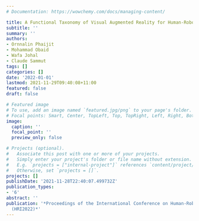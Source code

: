```yaml
---
# Documentation: https://wowchemy.com/docs/managing-content/

title: A Functional Taxonomy of Visual Augmented Reality for Human-Robot Interaction
subtitle: ''
summary: ''
authors:
- Ornnalin Phaijit
- Mohammad Obaid
- Wafa Johal
- Claude Sammut
tags: []
categories: []
date: '2022-01-01'
lastmod: 2021-11-29T09:40:08+11:00
featured: false
draft: false

# Featured image
# To use, add an image named `featured.jpg/png` to your page's folder.
# Focal points: Smart, Center, TopLeft, Top, TopRight, Left, Right, BottomLeft, Bottom, BottomRight.
image:
  caption: ''
  focal_point: ''
  preview_only: false

# Projects (optional).
#   Associate this post with one or more of your projects.
#   Simply enter your project's folder or file name without extension.
#   E.g. `projects = ["internal-project"]` references `content/project/deep-learning/index.md`.
#   Otherwise, set `projects = []`.
projects: []
publishDate: '2021-11-28T22:40:07.499732Z'
publication_types:
- '6'
abstract: ''
publication: '*Proceedings of the International Conference on Human-Robot Interaction
  (HRI2022)*'
---
```

